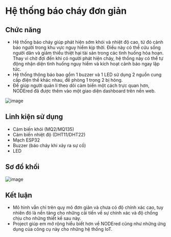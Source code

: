 # Hệ thống báo cháy đơn giản

## Chức năng
 - Hệ thống báo cháy giúp phát hiện sớm khói và nhiệt độ cao, từ đó cảnh báo người trong khu vực nguy hiểm kịp thời. Điều này có thể cứu sống người dân và giảm thiểu thiệt hại tài sản trong các tình huống hỏa hoạn. Thay vì chờ đợi đến khi có người phát hiện cháy, hệ thống này có thể tự động nhận diện tình huống nguy hiểm và kích hoạt cảnh báo ngay lập tức.
 - Hệ thống thông báo bao gồm 1 buzzer và 1 LED sử dụng 2 nguồn cung cấp điện thế khác nhau, đề phòng 1 trong 2 bị hỏng.
 - Để giúp người quản lí theo dõi cảm biến một cách trực quan hơn, NODEred đã được thêm vào một giao diện dashboard trên nền web.

![image](https://github.com/user-attachments/assets/c546a472-1556-4ef5-8b7d-a46aed0c2a1f) 
## Linh kiện sử dụng
 -  Cảm biến khói (MQ2/MQ135)
 -  Cảm biến nhiệt độ (DHT11/DHT22)
 -  Mạch ESP32
 -  Buzzer (báo cháy khi xảy ra sự cố)
 -  LED
## Sơ đồ khối
![image](https://github.com/user-attachments/assets/33ce0f25-0ec4-45fa-a90f-15f84838cbdc)
## Kết luận 
 - Mô hình vẫn chỉ trên quy mô đơn giản và chưa có độ chính xác cao, tuy nhiên đó là nền tảng cho những cải tiến về sự chính xác và độ chống chịu cho những thiết kế sau này.
 - Project giúp em mở rộng hiểu biết hơn về NODEred cũng như những ứng dụng của công cụ này cho những hệ thống IoT. 

